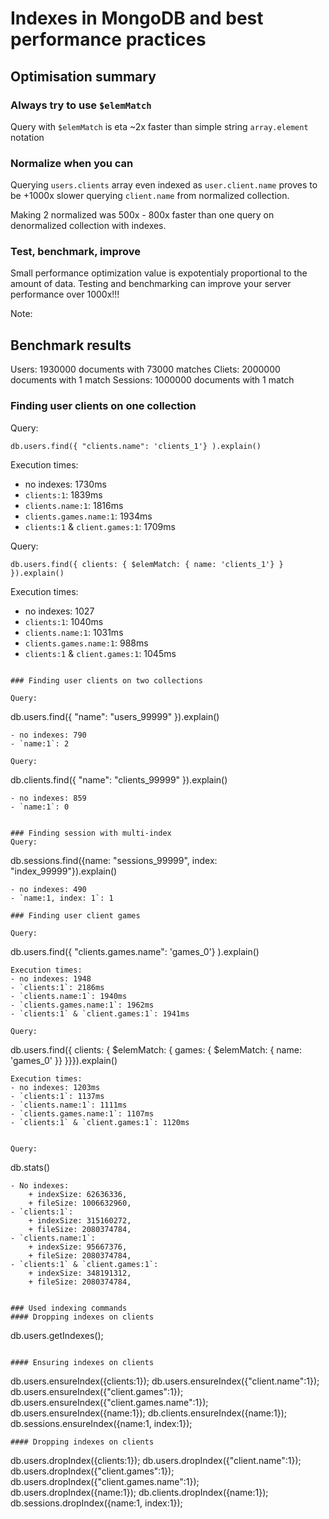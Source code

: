 # Indexes in MongoDB and best performance practices

## Optimisation summary

### Always try to use `$elemMatch`

Query with `$elemMatch` is eta ~2x faster than simple string `array.element` notation

### Normalize when you can

Querying `users.clients` array even indexed as `user.client.name` proves to be +1000x slower querying `client.name` from normalized collection. 

Making 2 normalized was  500x - 800x faster than one query on denormalized collection with indexes.

### Test, benchmark, improve

Small performance optimization value is expotentialy proportional to the amount of data. Testing and benchmarking can improve your server performance over 1000x!!!

Note: 

## Benchmark results

Users: 1930000 documents with 73000 matches
Cliets: 2000000 documents with 1 match
Sessions: 1000000 documents with 1 match

### Finding user clients on one collection

Query:
```
db.users.find({ "clients.name": 'clients_1'} ).explain()
```
Execution times:
 - no indexes: 1730ms
 - `clients:1`: 1839ms
 - `clients.name:1`: 1816ms
 - `clients.games.name:1`: 1934ms
 - `clients:1` & `client.games:1`: 1709ms


Query:
```
db.users.find({ clients: { $elemMatch: { name: 'clients_1'} } }).explain()
```
Execution times:
- no indexes: 1027
- `clients:1`: 1040ms
- `clients.name:1`: 1031ms
- `clients.games.name:1`: 988ms
- `clients:1` & `client.games:1`: 1045ms
```

### Finding user clients on two collections

Query:
```
db.users.find({ "name": "users_99999" }).explain()
```
- no indexes: 790
- `name:1`: 2

Query:
```
db.clients.find({ "name": "clients_99999" }).explain()
```
- no indexes: 859
- `name:1`: 0


### Finding session with multi-index
Query:
```
db.sessions.find({name: "sessions_99999", index: "index_99999"}).explain()
```
- no indexes: 490
- `name:1, index: 1`: 1

### Finding user client games

Query:
```
db.users.find({ "clients.games.name": 'games_0'} ).explain()
```
Execution times:
- no indexes: 1948
- `clients:1`: 2186ms
- `clients.name:1`: 1940ms
- `clients.games.name:1`: 1962ms
- `clients:1` & `client.games:1`: 1941ms

Query:
```
db.users.find({ clients: { $elemMatch: { 
    games: {  $elemMatch: { name: 'games_0' }}
}}}).explain()
```
Execution times:
- no indexes: 1203ms
- `clients:1`: 1137ms
- `clients.name:1`: 1111ms
- `clients.games.name:1`: 1107ms
- `clients:1` & `client.games:1`: 1120ms


Query:
```
db.stats()
```
- No indexes: 
    + indexSize: 62636336,
    + fileSize: 1006632960,
- `clients:1`:
    + indexSize: 315160272,
    + fileSize: 2080374784,
- `clients.name:1`:
    + indexSize: 95667376,
    + fileSize: 2080374784,    
- `clients:1` & `client.games:1`:
    + indexSize: 348191312,
    + fileSize: 2080374784,


### Used indexing commands
#### Dropping indexes on clients
```
db.users.getIndexes();
```

#### Ensuring indexes on clients
```
db.users.ensureIndex({clients:1});
db.users.ensureIndex({"client.name":1});
db.users.ensureIndex({"client.games":1});
db.users.ensureIndex({"client.games.name":1});
db.users.ensureIndex({name:1});
db.clients.ensureIndex({name:1});
db.sessions.ensureIndex({name:1, index:1});
```
#### Dropping indexes on clients
```
db.users.dropIndex({clients:1});
db.users.dropIndex({"client.name":1});
db.users.dropIndex({"client.games":1});
db.users.dropIndex({"client.games.name":1});
db.users.dropIndex({name:1});
db.clients.dropIndex({name:1});
db.sessions.dropIndex({name:1, index:1});
```
